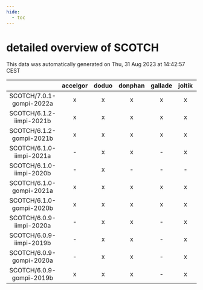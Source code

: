 ```yaml
---
hide:
  - toc
---
```


detailed overview of SCOTCH
===========================


This data was automatically generated on Thu, 31 Aug 2023 at 14:42:57 CEST  

| |accelgor|doduo|donphan|gallade|joltik|skitty|swalot|victini|
| :---: | :---: | :---: | :---: | :---: | :---: | :---: | :---: | :---: |
|SCOTCH/7.0.1-gompi-2022a|x|x|x|x|x|x|x|x|
|SCOTCH/6.1.2-iimpi-2021b|x|x|x|x|x|x|x|x|
|SCOTCH/6.1.2-gompi-2021b|x|x|x|x|x|x|x|x|
|SCOTCH/6.1.0-iimpi-2021a|-|x|x|-|x|x|x|x|
|SCOTCH/6.1.0-iimpi-2020b|-|x|-|-|-|-|-|-|
|SCOTCH/6.1.0-gompi-2021a|x|x|x|x|x|x|x|x|
|SCOTCH/6.1.0-gompi-2020b|x|x|x|x|x|x|x|x|
|SCOTCH/6.0.9-iimpi-2020a|-|x|x|-|x|x|x|x|
|SCOTCH/6.0.9-iimpi-2019b|-|x|x|-|x|x|-|x|
|SCOTCH/6.0.9-gompi-2020a|-|x|x|-|x|x|x|x|
|SCOTCH/6.0.9-gompi-2019b|x|x|x|-|x|x|x|x|
